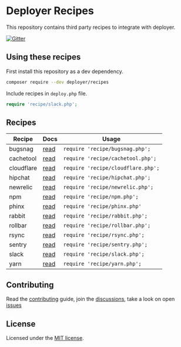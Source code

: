 # Deployer Recipes

This repository contains third party recipes to integrate with deployer.

[![Gitter](https://badges.gitter.im/Join%20Chat.svg)](https://gitter.im/deployphp/deployer?utm_source=badge&utm_medium=badge&utm_campaign=pr-badge)

## Using these recipes

First install this repository as a dev dependency.

~~~sh
composer require --dev deployer/recipes
~~~

Include recipes in `deploy.php` file.

```php
require 'recipe/slack.php';
```

## Recipes

| Recipe     | Docs                       | Usage
| ------     | ----                       | -----
| bugsnag    | [read](docs/bugsnag.md)    | `require 'recipe/bugsnag.php';`
| cachetool  | [read](docs/cachetool.md)  | `require 'recipe/cachetool.php';`
| cloudflare | [read](docs/cloudflare.md) | `require 'recipe/cloudflare.php';`
| hipchat    | [read](docs/hipchat.md)    | `require 'recipe/hipchat.php';`
| newrelic   | [read](docs/newrelic.md)   | `require 'recipe/newrelic.php';`
| npm        | [read](docs/npm.md)        | `require 'recipe/npm.php';`
| phinx      | [read](docs/phinx.md)      | `require 'recipe/phinx.php'`
| rabbit     | [read](docs/rabbit.md)     | `require 'recipe/rabbit.php';`
| rollbar    | [read](docs/rollbar.md)    | `require 'recipe/rollbar.php';`
| rsync      | [read](docs/rsync.md)      | `require 'recipe/rsync.php';`
| sentry     | [read](docs/sentry.md)     | `require 'recipe/sentry.php';`
| slack      | [read](docs/slack.md)      | `require 'recipe/slack.php';`
| yarn       | [read](docs/yarn.md)       | `require 'recipe/yarn.php';`


## Contributing

Read the [contributing](https://github.com/deployphp/recipes/blob/master/CONTRIBUTING.md) guide, join the [discussions](https://deployer.org/discuss), take a look on open [issues](https://github.com/deployphp/recipes/issues)

## License

Licensed under the [MIT license](https://github.com/deployphp/recipes/blob/master/LICENSE).

